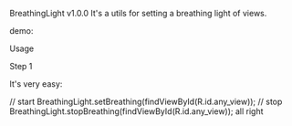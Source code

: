 BreathingLight v1.0.0
It's a utils for setting a breathing light of views.

demo:



Usage

Step 1

It's very easy:

// start
BreathingLight.setBreathing(findViewById(R.id.any_view));
// stop
BreathingLight.stopBreathing(findViewById(R.id.any_view));
all right

